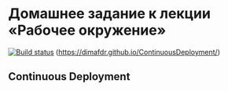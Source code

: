 # Домашнее задание к лекции «Рабочее окружение»

[![Build status](https://ci.appveyor.com/api/projects/status/906c4b2fqacmg3io?svg=true)](https://ci.appveyor.com/project/Dimafdr/continuousdeployment) (https://dimafdr.github.io/ContinuousDeployment/)

## Continuous Deployment
